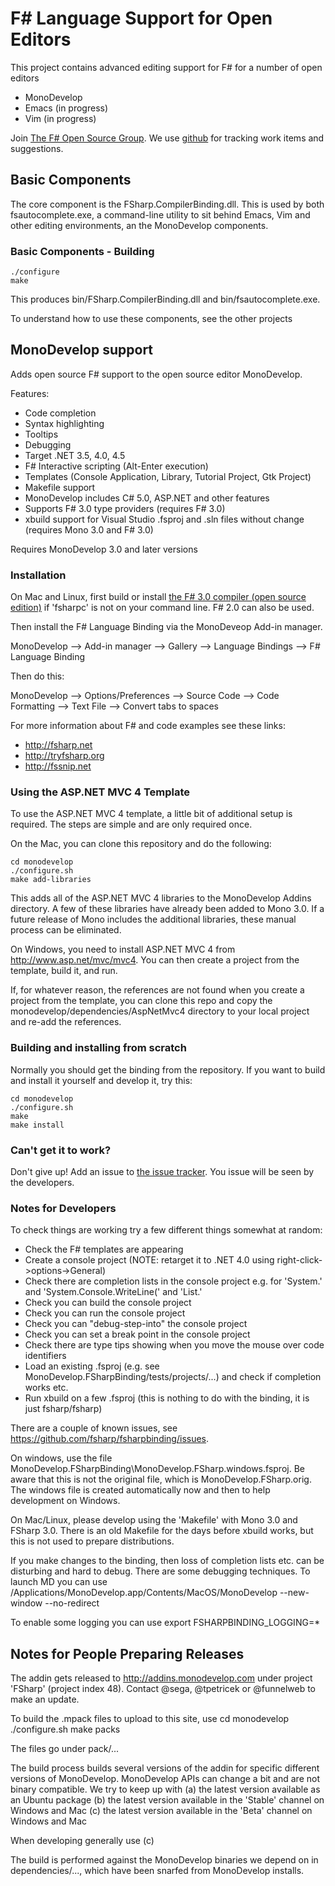 # F# Language Support for Open Editors

This project contains advanced editing support for F# for a number of open editors
* MonoDevelop
* Emacs (in progress)
* Vim (in progress)

Join [The F# Open Source Group](http://fsharp.github.com). We use [github](http://fsharp.github.com/fsharpbinding) for tracking work items and suggestions.


## Basic Components

The core component is the FSharp.CompilerBinding.dll. This is used by both fsautocomplete.exe, a command-line utility to sit behind Emacs, Vim and other editing environments, an the MonoDevelop components.

### Basic Components - Building

	./configure
	make

This produces bin/FSharp.CompilerBinding.dll and bin/fsautocomplete.exe.

To understand how to use these components, see the other projects


## MonoDevelop support

Adds open source F# support to the open source editor MonoDevelop.

Features:
* Code completion
* Syntax highlighting
* Tooltips
* Debugging 
* Target .NET 3.5, 4.0, 4.5
* F# Interactive scripting (Alt-Enter execution)
* Templates (Console Application, Library, Tutorial Project, Gtk Project)
* Makefile support
* MonoDevelop includes C# 5.0, ASP.NET and other features
* Supports F# 3.0 type providers (requires F# 3.0)
* xbuild support for Visual Studio .fsproj and .sln files without change (requires Mono 3.0 and F# 3.0)

Requires MonoDevelop 3.0 and later versions


### Installation

On Mac and Linux, first build or install [the F# 3.0 compiler (open source edition)](http://fsharp.github.com/fsharp) if 'fsharpc' is not on your command line. F# 2.0 can also be used.

Then install the F# Language Binding via the MonoDeveop Add-in manager.

   MonoDevelop 
        --> Add-in manager --> Gallery
        --> Language Bindings --> F# Language Binding

Then do this:

   MonoDevelop 
      --> Options/Preferences --> Source Code --> Code Formatting --> Text File --> Convert tabs to spaces


For more information about F# and code examples see these links:
* http://fsharp.net
* http://tryfsharp.org
* http://fssnip.net

### Using the ASP.NET MVC 4 Template

To use the ASP.NET MVC 4 template, a little bit of additional setup is required. The steps are simple and are only required once.

On the Mac, you can clone this repository and do the following:

	cd monodevelop
	./configure.sh
	make add-libraries
  
This adds all of the ASP.NET MVC 4 libraries to the MonoDevelop Addins directory. A few of these libraries have already been added to 
Mono 3.0. If a future release of Mono includes the additional libraries, these manual process can be eliminated.

On Windows, you need to install ASP.NET MVC 4 from http://www.asp.net/mvc/mvc4. You can then create a project from the template,
build it, and run. 

If, for whatever reason, the references are not found when you create a project from the template, you can clone this repo
and copy the monodevelop/dependencies/AspNetMvc4 directory to your local project and re-add the references.   


### Building and installing from scratch

Normally you should get the binding from the repository. If you want to build and install it yourself and develop it, try this:

	cd monodevelop
	./configure.sh
	make 
	make install

### Can't get it to work?  

Don't give up! Add an issue to [the issue tracker](http://fsharp.github.com/fsharpbinding/issues). You issue will be seen by the developers.

### Notes for Developers

To check things are working try a few different things somewhat at random:
  - Check the F# templates are appearing
  - Create a console project (NOTE: retarget it to .NET 4.0 using right-click->options->General)
  - Check there are completion lists in the console project e.g. for 'System.' and 'System.Console.WriteLine(' and 'List.'
  - Check you can build the console project
  - Check you can run the console project
  - Check you can "debug-step-into" the console project
  - Check you can set a break point in the console project
  - Check there are type tips showing when you move the mouse over code identifiers
  - Load an existing .fsproj (e.g. see MonoDevelop.FSharpBinding/tests/projects/...) and check if completion works etc.
  - Run xbuild on a few .fsproj (this is nothing to do with the binding, it is just fsharp/fsharp)

There are a couple of known issues, see https://github.com/fsharp/fsharpbinding/issues.

On windows, use the file MonoDevelop.FSharpBinding\MonoDevelop.FSharp.windows.fsproj. Be aware that this is not the original file, which is MonoDevelop.FSharp.orig.  The windows file is created automatically now and then to help development on Windows.

On Mac/Linux, please develop using  the 'Makefile' with Mono 3.0 and FSharp 3.0. There is an old Makefile for the days before xbuild works, but this is not used to prepare distributions.

If you make changes to the binding, then loss of completion lists etc. can be disturbing and hard to debug. There are some debugging techniques. To launch MD you can use
   /Applications/MonoDevelop.app/Contents/MacOS/MonoDevelop --new-window --no-redirect

To enable some logging you can use
  export FSHARPBINDING_LOGGING=*


## Notes for People Preparing Releases

The addin gets released to http://addins.monodevelop.com under project 'FSharp' (project index 48). Contact @sega, @tpetricek or @funnelweb to make an update.

To build the .mpack files to upload to this site, use 
    cd monodevelop
    ./configure.sh
    make packs

The files go under pack/...

The build process builds several versions of the addin for specific different versions of MonoDevelop.  MonoDevelop APIs can 
change a bit and are not binary compatible. We try to keep up with 
  (a) the latest version available as an Ubuntu package
  (b) the latest version available in the 'Stable' channel on Windows and Mac
  (c) the latest version available in the 'Beta' channel on Windows and Mac

When developing generally use (c)

The build is performed against the MonoDevelop binaries we depend on in dependencies/..., which have been 
snarfed from MonoDevelop installs.

